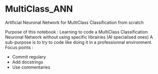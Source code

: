 # MultiClass_ANN
Artificial Neuronal Network for MultiClass Classification from scratch

Purpose of this notebook :
Learning to code a MultiClass Classification Neuronal Network without using specific librairies (AI specialised ones)
A sub-purpose is to try to code like doing it in a professionnal environment.
Focus points :
- Commit regulary
- Add docstrings
- Use commentaries
